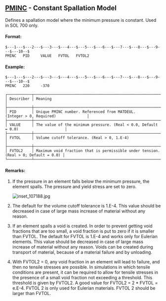 ## [PMINC](https://help.hexagonmi.com/bundle/MSC_Nastran_2022.4/page/Nastran_Combined_Book/qrg/bulkp/TOC.PMINC.xhtml) - Constant Spallation Model

Defines a spallation model where the minimum pressure is constant. Used in SOL 700 only.

#### Format:

```nastran
$---1---$---2---$---3---$---4---$---5---$---6---$---7---$---8---$---9---$---10--$
PMINC   PID     VALUE   FVTOL   FVTOL2                                          
```

#### Example:

```nastran
$---1---$---2---$---3---$---4---$---5---$---6---$---7---$---8---$---9---$---10--$
PMINC   220     -370                                                            
```

```text
┌───────────┬────────────────────────────────────────────────────────────────────────────────────┐
│ Describer │ Meaning                                                                            │
├───────────┼────────────────────────────────────────────────────────────────────────────────────┤
│ PID       │ Unique PMINC number. Referenced from MATDEUL. (Integer > 0, Required)              │
├───────────┼────────────────────────────────────────────────────────────────────────────────────┤
│ VALUE     │ The value of the minimum pressure. (Real < 0.0, Default = 0.0)                     │
├───────────┼────────────────────────────────────────────────────────────────────────────────────┤
│ FVTOL     │ Volume cutoff tolerance. (Real > 0, 1.E-4)                                         │
├───────────┼────────────────────────────────────────────────────────────────────────────────────┤
│ FVTOL2    │ Maximum void fraction that is permissible under tension. (Real > 0; Default = 0.0) │
└───────────┴────────────────────────────────────────────────────────────────────────────────────┘
```

#### Remarks:

1. If the pressure in an element falls below the minimum pressure, the element spalls. The pressure and yield stress are set to zero.

     ![inset_107188.jpg](https://help-be.hexagonmi.com/bundle/MSC_Nastran_2022.4/page/Nastran_Combined_Book/qrg/bulkp/../../../assets/inset_107188.jpg?_LANG=enus)

2. The default for the volume cutoff tolerance is 1.E-4. This value should be decreased in case of large mass increase of material without any reason.
3. If an element spalls a void is created. In order to prevent getting void fractions that are too small, a void fraction is put to zero if it is smaller than FVTOL. The default for FVTOL is 1.E-4 and works only for Eulerian elements. This value should be decreased in case of large mass increase of material without any reason. Voids can be created during transport of material, because of a material failure and by unloading.
4. With FVTOL2 = 0, any void fraction in an element will lead to failure, and then no tensile stresses are possible. In simulations in which tensile conditions are present, it can be required to allow for tensile stresses in the presence of a small void fraction not exceeding a threshold. This threshold is given by FVTOL2. A good value for FVTOL2 = 2 * FVTOL = e.E-4. FVTOL 2 is only used for Eulerian materials. FVTOL 2 should be larger than FVTOL.
